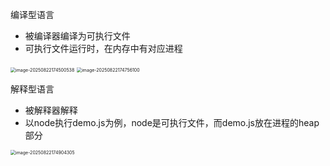 编译型语言

- 被编译器编译为可执行文件
- 可执行文件运行时，在内存中有对应进程

<img src="https://cdn.jsdelivr.net/gh/shilixiaoqiaoya/pictures@master/image-20250822174500538.png" alt="image-20250822174500538" style="zoom:50%;" />

<img src="https://cdn.jsdelivr.net/gh/shilixiaoqiaoya/pictures@master/image-20250822174756100.png" alt="image-20250822174756100" style="zoom:50%;" />

解释型语言

- 被解释器解释
- 以node执行demo.js为例，node是可执行文件，而demo.js放在进程的heap部分

<img src="https://cdn.jsdelivr.net/gh/shilixiaoqiaoya/pictures@master/image-20250822174904305.png" alt="image-20250822174904305" style="zoom:50%;" />